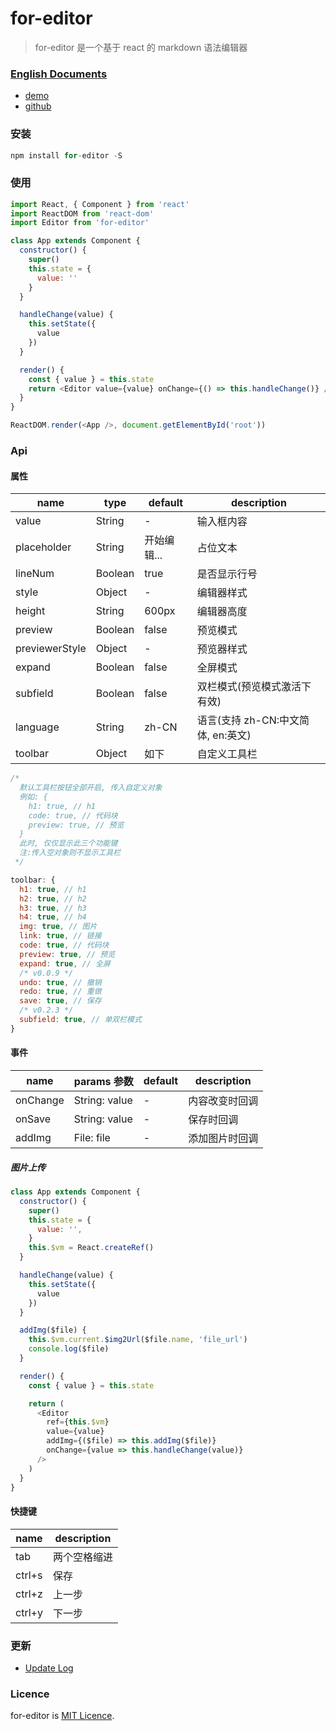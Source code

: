 # for-editor

> for-editor 是一个基于 react 的 markdown 语法编辑器

### [English Documents](./README.EN.md)

- [demo](https://md.kkfor.com)
- [github](https://github.com/kkfor/for-editor)

### 安装

```js
npm install for-editor -S
```

### 使用

```js
import React, { Component } from 'react'
import ReactDOM from 'react-dom'
import Editor from 'for-editor'

class App extends Component {
  constructor() {
    super()
    this.state = {
      value: ''
    }
  }

  handleChange(value) {
    this.setState({
      value
    })
  }

  render() {
    const { value } = this.state
    return <Editor value={value} onChange={() => this.handleChange()} />
  }
}

ReactDOM.render(<App />, document.getElementById('root'))
```

### Api

#### 属性

| name        | type    | default     | description                        |
| ----------- | ------- | ----------- | ---------------------------------- |
| value       | String  | -           | 输入框内容                         |
| placeholder | String  | 开始编辑... | 占位文本                           |
| lineNum     | Boolean | true        | 是否显示行号                       |
| style       | Object  | -           | 编辑器样式                         |
| height      | String  | 600px       | 编辑器高度                         |
| preview     | Boolean | false       | 预览模式                           |
| previewerStyle| Object| -           | 预览器样式                         |
| expand      | Boolean | false       | 全屏模式                           |
| subfield    | Boolean | false       | 双栏模式(预览模式激活下有效)       |
| language    | String  | zh-CN       | 语言(支持 zh-CN:中文简体, en:英文) |
| toolbar     | Object  | 如下        | 自定义工具栏                       |

```js
/*
  默认工具栏按钮全部开启, 传入自定义对象
  例如: {
    h1: true, // h1
    code: true, // 代码块
    preview: true, // 预览
  }
  此时, 仅仅显示此三个功能键
  注:传入空对象则不显示工具栏
 */

toolbar: {
  h1: true, // h1
  h2: true, // h2
  h3: true, // h3
  h4: true, // h4
  img: true, // 图片
  link: true, // 链接
  code: true, // 代码块
  preview: true, // 预览
  expand: true, // 全屏
  /* v0.0.9 */
  undo: true, // 撤销
  redo: true, // 重做
  save: true, // 保存
  /* v0.2.3 */
  subfield: true, // 单双栏模式
}
```

#### 事件

| name     | params 参数   | default | description    |
| -------- | ------------- | ------- | -------------- |
| onChange | String: value | -       | 内容改变时回调 |
| onSave   | String: value | -       | 保存时回调     |
| addImg   | File: file    | -       | 添加图片时回调 |

##### 图片上传

```js
class App extends Component {
  constructor() {
    super()
    this.state = {
      value: '',
    }
    this.$vm = React.createRef()
  }

  handleChange(value) {
    this.setState({
      value
    })
  }

  addImg($file) {
    this.$vm.current.$img2Url($file.name, 'file_url')
    console.log($file)
  }

  render() {
    const { value } = this.state

    return (
      <Editor
        ref={this.$vm}
        value={value}
        addImg={($file) => this.addImg($file)}
        onChange={value => this.handleChange(value)}
      />
    )
  }
}
```

#### 快捷键

| name   | description  |
| ------ | ------------ |
| tab    | 两个空格缩进 |
| ctrl+s | 保存         |
| ctrl+z | 上一步       |
| ctrl+y | 下一步       |

### 更新

- [Update Log](./doc/UPDATELOG.md)

### Licence

for-editor is [MIT Licence](./LICENSE).
